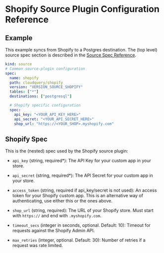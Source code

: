 # Shopify Source Plugin Configuration Reference

## Example

This example syncs from Shopify to a Postgres destination. The (top level) source spec section is described in the [Source Spec Reference](https://www.cloudquery.io/docs/reference/source-spec).

```yaml
kind: source
# Common source-plugin configuration
spec:
  name: shopify
  path: cloudquery/shopify
  version: "VERSION_SOURCE_SHOPIFY"
  tables: ["*"]
  destinations: ["postgresql"]

  # Shopify specific configuration
  spec:
    api_key: "<YOUR_API_KEY_HERE>"
    api_secret: "<YOUR_API_SECRET_HERE>"
    shop_url: "https://<YOUR_SHOP>.myshopify.com"
```

## Shopify Spec

This is the (nested) spec used by the Shopify source plugin:

- `api_key` (string, required*):
  The API Key for your custom app in your store.

- `api_secret` (string, required*):
  The API Secret for your custom app in your store.

- `access_token` (string, required if api_key/secret is not used):
  An access token for your Shopify custom app. This is an alternative way of authenticating, use either this or the ones above.

- `shop_url` (string, required): The URL of your Shopify store. Must start with `https://` and end with `.myshopify.com`.

- `timeout_secs` (integer in seconds, optional. Default: 10):
  Timeout for requests against the Shopify Admin API.

- `max_retries` (integer, optional. Default: 30):
  Number of retries if a request was rate limited.
